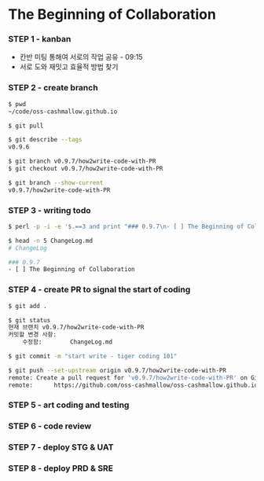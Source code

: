 # The Beginning of Collaboration

### STEP 1 - kanban
- 칸반 미팅 통해여 서로의 작업 공유 - 09:15
- 서로 도와 재밋고 효율적 방법 찾기

### STEP 2 - create branch
``` bash
$ pwd
~/code/oss-cashmallow.github.io

$ git pull

$ git describe --tags
v0.9.6

$ git branch v0.9.7/how2write-code-with-PR
$ git checkout v0.9.7/how2write-code-with-PR

$ git branch --show-current
v0.9.7/how2write-code-with-PR
```

### STEP 3 - writing todo
``` bash
$ perl -p -i -e '$.==3 and print "### 0.9.7\n- [ ] The Beginning of Collaboration\n\n"' ChangeLog.md

$ head -n 5 ChangeLog.md
# ChangeLog

### 0.9.7
- [ ] The Beginning of Collaboration
```

### STEP 4 - create PR to signal the start of coding
``` bash
$ git add .

$ git status
현재 브랜치 v0.9.7/how2write-code-with-PR
커밋할 변경 사항:
	수정함:        ChangeLog.md

$ git commit -m "start write - tiger coding 101"

$ git push --set-upstream origin v0.9.7/how2write-code-with-PR
remote: Create a pull request for 'v0.9.7/how2write-code-with-PR' on GitHub by visiting:
remote:      https://github.com/oss-cashmallow/oss-cashmallow.github.io/pull/new/v0.9.7/how2write-code-with-PR
```

### STEP 5 - art coding and testing

### STEP 6 - code review

### STEP 7 - deploy STG & UAT

### STEP 8 - deploy PRD & SRE


